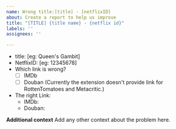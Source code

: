 ```yaml
---
name: Wrong title:[title] - [netflixID]
about: Create a report to help us improve
title: "[TITLE] {title name} - {netflix id}"
labels: ''
assignees: ''

---
```


- title: [eg: Queen's Gambit]
- NetflixID: [eg: 12345678]
- Which link is wrong?
   - [ ] IMDb
   - [ ] Douban
   (Currently the extension doesn't provide link for RottenTomatoes and Metacritic.)
- The right Link:
   - IMDb:
   - Douban:

**Additional context**
Add any other context about the problem here.
